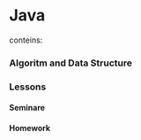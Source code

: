 # Java 
conteins:

### Algoritm and Data Structure

### Lessons
#### Seminare
#### Homework












